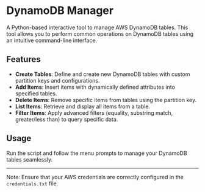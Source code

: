 # DynamoDB Manager

A Python-based interactive tool to manage AWS DynamoDB tables. This tool allows you to perform common operations on DynamoDB tables using an intuitive command-line interface.

## Features

- **Create Tables**: Define and create new DynamoDB tables with custom partition keys and configurations.
- **Add Items**: Insert items with dynamically defined attributes into specified tables.
- **Delete Items**: Remove specific items from tables using the partition key.
- **List Items**: Retrieve and display all items from a table.
- **Filter Items**: Apply advanced filters (equality, substring match, greater/less than) to query specific data.

## Usage

Run the script and follow the menu prompts to manage your DynamoDB tables seamlessly.

---

Note: Ensure that your AWS credentials are correctly configured in the `credentials.txt` file.
